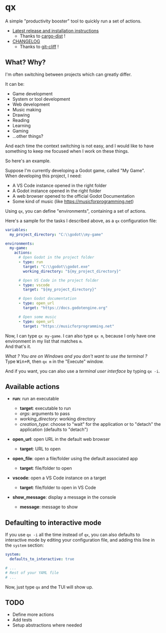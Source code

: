 # qx

A simple "productivity booster" tool to quickly run a set of actions.

- [Latest release and installation instructions](https://github.com/Srynetix/qx/releases)
  - Thanks to [cargo-dist] !
- [CHANGELOG](./CHANGELOG.md)
  - Thanks to [git-cliff] !

## What? Why?

I'm often switching between projects which can greatly differ.

It can be:

- Game development
- System or tool development
- Web development
- Music making
- Drawing
- Reading
- Learning
- Gaming
- ...other things?

And each time the context switching is not easy, and I would like to have something to keep me focused when I work on these things.

So here's an example.

Suppose I'm currently developing a Godot game, called "My Game".  
When developing this project, I need:

- A VS Code instance opened in the right folder
- A Godot instance opened in the right folder
- A web browser opened to the official Godot Documentation
- Some kind of music (like https://musicforprogramming.net)

Using `qx`, you can define "environments", containing a set of actions.

Here's a sample for the tasks I described above, as a `qx` configuration file:

```yaml
variables:
  my_project_directory: "C:\\godot\\my-game"

environments:
  my-game:
    actions:
      # Open Godot in the project folder
      - type: run
        target: "C:\\godot\\godot.exe"
        working_directory: "${my_project_directory}"

      # Open VS Code in the project folder
      - type: vscode
        target: "${my_project_directory}"

      # Open Godot documentation
      - type: open_url
        target: "https://docs.godotengine.org"

      # Open some music
      - type: open_url
        target: "https://musicforprogramming.net"
```

Now, I can type `qx my-game`.
I can also type `qx m`, because I only have one environment in my list that matches `m`.  
And that's it.

_What ? You are on Windows and you don't want to use the terminal ?_  
Type <kbd>Win+R</kbd>, then `qx m` in the "Execute" window.

And if you want, you can also use a _terminal user interface_ by typing `qx -i`.

## Available actions

- **run**: run an executable
  - **target**: executable to run
  - _args_: arguments to pass
  - _working_directory_: working directory
  - _creation_type_: choose to "wait" for the application or to "detach" the application (defaults to "detach")

- **open_url**: open URL in the default web browser
  - **target**: URL to open

- **open_file**: open a file/folder using the default associated app
  - **target**: file/folder to open

- **vscode**: open a VS Code instance on a target
  - **target**: file/folder to open in VS Code

- **show_message**: display a message in the console
  - **message**: message to show

## Defaulting to interactive mode

If you use `qx -i` all the time instead of `qx`, you can also defaults to interactive mode by editing your
configuration file, and adding this line in the `system` section:

```yaml
system:
  defaults_to_interactive: true

# ...
# Rest of your YAML file
# ...
```

Now, just type `qx` and the TUI will show up.

## TODO

- Define more actions
- Add tests
- Setup abstractions where needed

[cargo-dist]: https://github.com/axodotdev/cargo-dist
[git-cliff]: https://github.com/orhun/git-cliff/